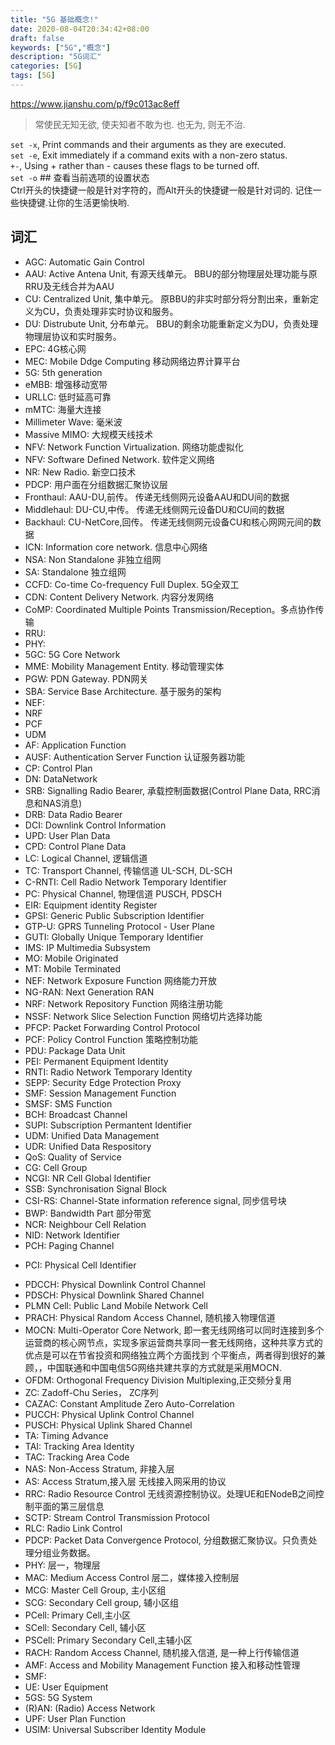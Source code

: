 ```yaml
---
title: "5G 基础概念!"
date: 2020-08-04T20:34:42+08:00
draft: false
keywords: ["5G","概念"]
description: "5G词汇"
categories: [5G]
tags: [5G]
---
```



https://www.jianshu.com/p/f9c013ac8eff
>常使民无知无欲, 使夫知者不敢为也. 也无为, 则无不治.  

`set -x`, Print commands and their arguments as they are executed.   
`set -e`, Exit immediately if a command exits with a non-zero status.   
`+-`, Using + rather than - causes these flags to be turned off.   
`set -o`  ## 查看当前选项的设置状态    
Ctrl开头的快捷键一般是针对字符的，而Alt开头的快捷键一般是针对词的. 记住一些快捷键.让你的生活更愉快哟.
<!--more-->
## 词汇

* AGC: Automatic Gain Control     
* AAU: Active Antena Unit, 有源天线单元。 BBU的部分物理层处理功能与原RRU及无线合并为AAU    
* CU: Centralized Unit, 集中单元。 原BBU的非实时部分将分割出来，重新定义为CU，负责处理非实时协议和服务。    
* DU: Distrubute Unit, 分布单元。 BBU的剩余功能重新定义为DU，负责处理物理层协议和实时服务。    
* EPC: 4G核心网    
* MEC: Mobile Ddge Computing 移动网络边界计算平台    
* 5G: 5th generation    
* eMBB: 增强移动宽带    
* URLLC: 低时延高可靠    
* mMTC: 海量大连接        
* Millimeter Wave: 毫米波    
* Massive MIMO: 大规模天线技术    
* NFV: Network Function Virtualization. 网络功能虚拟化    
* NFV: Software Defined Network. 软件定义网络    
* NR: New Radio. 新空口技术    
* PDCP: 用户面在分组数据汇聚协议层    
* Fronthaul: AAU-DU,前传。 传递无线侧网元设备AAU和DU间的数据        
* Middlehaul: DU-CU,中传。 传递无线侧网元设备DU和CU间的数据    
* Backhaul: CU-NetCore,回传。 传递无线侧网元设备CU和核心网网元间的数据    
* ICN: Information core network. 信息中心网络    
* NSA: Non Standalone 非独立组网     
* SA: Standalone 独立组网     
* CCFD: Co-time Co-frequency Full Duplex. 5G全双工     
* CDN: Content Delivery Network. 内容分发网络     
* CoMP: Coordinated Multiple Points Transmission/Reception。多点协作传输     
* RRU:     
* PHY:         
* 5GC: 5G Core Network    
* MME: Mobility Management Entity. 移动管理实体    
* PGW: PDN Gateway. PDN网关    
* SBA: Service Base Architecture. 基于服务的架构    
* NEF:     
* NRF    
* PCF    
* UDM    
* AF: Application Function    
* AUSF: Authentication Server Function 认证服务器功能    
* CP: Control Plan         
* DN: DataNetwork    
* SRB: Signalling Radio Bearer, 承载控制面数据(Control Plane Data, RRC消息和NAS消息)    
* DRB: Data Radio Bearer     
* DCI: Downlink Control Information    
* UPD: User Plan Data    
* CPD: Control Plane Data    
* LC: Logical Channel, 逻辑信道    
* TC: Transport Channel, 传输信道 UL-SCH, DL-SCH    
* C-RNTI: Cell Radio Network Temporary Identifier    
* PC: Physical Channel, 物理信道  PUSCH, PDSCH    
* EIR: Equipment identity Register    
* GPSI: Generic Public Subscription Identifier    
* GTP-U: GPRS Tunneling Protocol - User Plane    
* GUTI: Globally Unique Temporary Identifier    
* IMS: IP Multimedia Subsystem    
* MO: Mobile Originated     
* MT: Mobile Terminated    
* NEF: Network Exposure Function  网络能力开放    
* NG-RAN: Next Generation RAN    
* NRF: Network Repository Function  网络注册功能    
* NSSF: Network Slice Selection Function  网络切片选择功能    
* PFCP: Packet Forwarding Control Protocol    
* PCF: Policy Control Function 策略控制功能    
* PDU: Package Data Unit    
* PEI: Permanent Equipment Identity    
* RNTI: Radio Network Temporary Identity    
* SEPP: Security Edge Protection Proxy    
* SMF: Session Management Function    
* SMSF: SMS Function    
* BCH: Broadcast Channel    
* SUPI: Subscription Permantent Identifier    
* UDM: Unified Data Management    
* UDR: Unified Data Respository    
* QoS: Quality of Service    
* CG: Cell Group    
* NCGI: NR Cell Global Identifier    
* SSB: Synchronisation Signal Block    
* CSI-RS: Channel-State information reference signal, 同步信号块    
* BWP: Bandwidth Part 部分带宽    
* NCR: Neighbour Cell Relation    
* NID: Network Identifier        
* PCH: Paging Channel    
+ PCI: Physical Cell Identifier    
* PDCCH: Physical Downlink Control Channel    
* PDSCH: Physical Downlink Shared Channel    
* PLMN Cell: Public Land Mobile Network Cell    
* PRACH: Physical Random Access Channel, 随机接入物理信道    
* MOCN: Multi-Operator Core Network, 即一套无线网络可以同时连接到多个运营商的核心网节点，实现多家运营商共享同一套无线网络，这种共享方式的优点是可以在节省投资和网络独立两个方面找到 个平衡点，两者得到很好的兼顾，，中国联通和中国电信5G网络共建共享的方式就是采用MOCN.      
* OFDM: Orthogonal Frequency Division Multiplexing,正交频分复用    
* ZC: Zadoff-Chu Series， ZC序列    
* CAZAC: Constant Amplitude Zero Auto-Correlation    
* PUCCH: Physical Uplink Control Channel    
* PUSCH: Physical Uplink Shared Channel        
* TA: Timing Advance    
* TAI: Tracking Area Identity
* TAC: Tracking Area Code
* NAS: Non-Access Stratum, 非接入层    
* AS: Access Stratum,接入层 无线接入网采用的协议    
* RRC: Radio Resource Control 无线资源控制协议。处理UE和ENodeB之间控制平面的第三层信息    
* SCTP: Stream Control Transmission Protocol     
* RLC: Radio Link Control        
* PDCP: Packet Data Convergence Protocol, 分组数据汇聚协议。只负责处理分组业务数据。        
* PHY: 层一，物理层        
* MAC: Medium Access Control 层二，媒体接入控制层    
* MCG: Master Cell Group, 主小区组    
* SCG: Secondary Cell group, 辅小区组    
* PCell: Primary Cell,主小区    
* SCell: Secondary Cell, 辅小区    
* PSCell: Primary Secondary Cell,主辅小区    
* RACH: Random Access Channel, 随机接入信道, 是一种上行传输信道    
* AMF: Access and Mobility Management Function 接入和移动性管理    
* SMF:    
* UE: User Equipment    
* 5GS: 5G System    
* (R)AN: (Radio) Access Network    
* UPF: User Plan Function    
* USIM: Universal Subscriber Identity Module    
